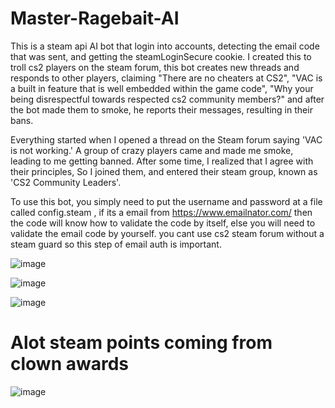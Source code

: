 # Master-Ragebait-AI
 This is a steam api AI bot that login into accounts, detecting the email code that was sent, and getting the steamLoginSecure cookie. I created this to troll cs2 players on the steam forum, this bot creates new threads and responds to other players, claiming "There are no cheaters at CS2", "VAC is a built in feature that is well embedded within the game code", "Why your being disrespectful towards respected cs2 community members?" and after the bot made them to smoke, he reports their messages, resulting in their bans.

Everything started when I opened a thread on the Steam forum saying 'VAC is not working.' A group of crazy players came and made me smoke, leading to me getting banned. After some time, I realized that I agree with their principles, So I joined them, and entered their steam group, known as 'CS2 Community Leaders'.

To use this bot, you simply need to put the username and password at a file called config.steam , if its a email from https://www.emailnator.com/ then the code will know how to validate the code by itself, else you will need to validate the email code by yourself. you cant use cs2 steam forum without a steam guard so this step of email auth is important.

![image](https://github.com/user-attachments/assets/8ddaf98a-0876-42b6-a053-73434c8c4690)


![image](https://github.com/user-attachments/assets/a8f6f9d4-e049-4e00-a1b8-abb281d0ba5b)


![image](https://github.com/user-attachments/assets/0cd97e0c-a5ac-4a78-85b8-29a1a28f6e97)

# Alot steam points coming from clown awards

![image](https://github.com/user-attachments/assets/0923ab55-0187-4376-b676-b79b7825f296)
